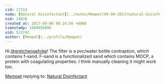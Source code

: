 ```yaml
---
cid: 17314
node: [Natural Disinfectant](../notes/Mempet/09-04-2017/natural-disinfectant)
nid: 14828
created_at: 2017-09-06 00:14:56 +0000
timestamp: 1504656896
uid: 513742
author: [Mempet](../profile/Mempet)
---
```


Hi [@gretchengehrke](/profile/gretchengehrke)! The filter is a pvc/water bottle contraption, which contains f-sand. F-sand is a functionalized sand which contains MOCP, a protein with coagulating properties. I think manually cleaning it might work too.

[Mempet](../profile/Mempet) replying to: [Natural Disinfectant](../notes/Mempet/09-04-2017/natural-disinfectant)

